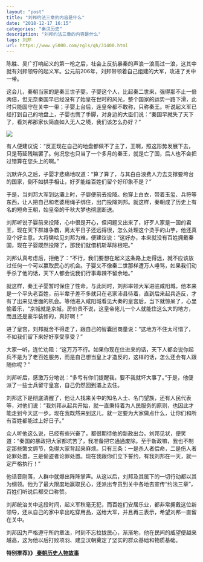 ```yaml
---
layout: "post"
title: "刘邦约法三章的内容是什么"
date: "2018-12-17 16:15"
categories: "秦汉历史"
description: "刘邦约法三章的内容是什么"
tags: 刘邦
url: https://www.y5000.com/zgls/qh/31400.html
---
```






陈胜、吴广打响起义的第一枪之后，社会上反抗暴秦的声浪一浪高过一浪，这其中就有刘邦领导的起义军。公元前206年，刘邦带领着自己组建的大军，攻进了关中一带。

这会儿，秦朝当家的是秦三世子婴。子婴这个人，比起秦二世来，强得那不止一倍两倍，但无奈秦国早已经没有了始皇在世时的风光，整个国家的运势一路下滑，此时只能固守在关中一带；子婴上台后，连皇帝都不敢称，只称秦王。听说起义军已经打到自己的地盘上，子婴也慌了手脚，对身边的大臣们说：“秦国早就失了天下了，看刘邦那家伙简直如入无人之境，我们该怎么办好？”

![](https://img.y5000.com/uploads/allimg/180711/8-1PG1164JLD.jpg)

有人便建议说：“反正现在自己的地盘都做不了主了，王啊，照这形势发展下去，只是苟延残喘罢了。何况您也只当了一个多月的秦王，就是亡了国，后人也不会把过错算在您头上的啊。”

沉默许久之后，子婴才悲痛地叹道：“算了算了，与其白白浪费人力去支撑要垮台的国家，倒不如拱手相让，好歹能给百姓们留个好印象不是？”

于是，当刘邦大军到达灞上时，子婴便前去投降。他穿上白衣，带着玉玺、兵符等东西，让人把自己和老婆用绳子绑住，出门投降刘邦。就这样，秦朝成了历史上有名的短命王朝，始皇帝的千秋大梦也彻底断送。

刘邦听说子婴前来投降，心中很是开心，但问题又出来了，好歹人家是一国的君王，现在天下群雄争霸，离太平日子还远得很，怎么处理这个烫手的山芋，他还真没个好主意。大将樊哙见刘邦为难，便建议说：“这好办，本来就没有百姓拥戴秦国，现在子婴既然投降了，那我们就借机斩草除根吧。”

刘邦认真考虑后，拒绝了：“不行，我们要想在起义这条路上走得远，就不应该放过任何一个可以赢取民心的机会。子婴又不像秦二世那样遭万人唾骂，如果我们动手杀了他的话，天下人都会说我们行事毒辣不留余地。”

就这样，秦王子婴暂时保住了性命。与此同时，刘邦率领大军进驻咸阳城，他本来是一个平头老百姓，前半辈子差不多就只在老家沛县待着，直到后来起兵造反，才有了出来见世面的机会。等他进入咸阳城看见大秦的皇宫后，当下就惊呆了，心里偷着乐，“京城就是京城，房价贵不说，这皇帝佬儿一个人就能住这么大的地方，而且还是豪华装修的，真好啊！”

进了皇宫，刘邦就舍不得走了，跟自己的智囊团商量说：“这地方不住太可惜了，不如我们留下来好好享受享受？”

大家一听，连忙劝阻：“这万万不行。如果你现在住进来的话，天下人都会说你起兵不是为了老百姓服务，而是自己想当皇上才造反的，这样的话，怎么还会有人跟随你呢？”

刘邦听后，感激万分地说：“多亏有你们提醒我，要不我就坏大事了。”于是，他便派了一些士兵留守皇宫，自己仍然回到灞上去住。

刘邦这下是彻底清醒了，他让人找来关中的知名人士、名门望族，还有人民代表等，对他们说：“我刘邦从起兵开始，就一直秉持着为人民服务的原则，也因此才能走到今天这一步。现在我既然来到这儿，就一定要为大家做点什么，让你们和所有百姓都能过上好日子。”

众人听他这么说，已经有些兴奋了，都很期待他的新政出台。刘邦见状，便笑道：“秦国的暴政把大家都坑苦了，我准备把它通通废除。至于新政嘛，我也不制定那些繁文缛节，免得大家背起来麻烦。只有三条：一是杀人者偿命，二是伤人者论罪处置，三是偷盗者论罪处置。现在我跟你们立下誓约，有我刘邦在一天，就一定严格执行！”

他话音刚落，人群中就爆出阵阵掌声。从这以后，刘邦及其属下的一切行动都以其为纲领。他为了最大限度地赢取民心，还派出专员到关中各地去宣传“约法三章”，百姓们听说后都交口称赞。

刘邦统治关中这段时间，起义军秋毫无犯，而百姓们安居乐业，都非常拥戴这位新领导，还从自己的家中拿出吃穿用品，送给大军，并且再三表示，希望刘邦一直留在关中。

刘邦因为严格遵守所约章法，时刻不忘拉拢民心，渐渐地，他在民间的威望便越来越高，这为他以后打败项羽、建立汉朝奠定了坚实的群众基础和物质基础。

**特别推荐》》[ 秦朝历史人物故事](https://www.y5000.com/zgls/qh/31428.html)**
